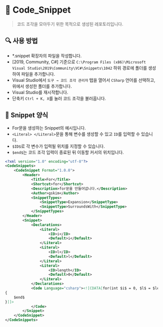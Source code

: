 # 🧩 Code_Snippet
> 코드 조각을 모아두기 위한 목적으로 생성된 레포토리입니다.

## 🔍 사용 방법
+ *.snippet 확장자의 파일을 작성합니다.
+ [2019, Community, C#] 기준으로 `C:\Program Files (x86)\Microsoft Visual Studio\2019\Community\VC#\Snippets\1042` 하위 경로에 폴더를 생성하여 파일을 추가합니다.
+ Visual Studio에서 `도구 → 코드 조각 관리자` 탭을 열어서 `CSharp` 언어를 선택하고, 위에서 생성한 폴더를 추가합니다.
+ Visual Studio를 재시작합니다.
+ 단축키 `Ctrl + K, X`를 눌러 코드 조각을 불러옵니다.

## 📃 Snippet 양식
+ For문을 생성하는 Snippet의 예시입니다.
+ `<Literal> </Literal>`문을 통해 변수를 생성할 수 있고 `ID`를 입력할 수 있습니다.
+ `$ID$`로 각 변수가 입력될 위치를 지정할 수 있습니다.
+ `$end$`는 코드 조각 입력이 종료된 뒤 이동할 커서의 위치입니다.

```xml
<?xml version="1.0" encoding="utf-8"?>
<CodeSnippets>
	<CodeSnippet Format="1.0.0">
		<Header>
			<Title>For</Title>
			<Shortcut>for</Shortcut>
			<Description>for문을 만들어냅니다.</Description>
			<Author>gskim</Author>
			<SnippetTypes>
				<SnippetType>Expansion</SnippetType>
				<SnippetType>SurroundsWith</SnippetType>
			</SnippetTypes>
		</Header>
		<Snippet>
			<Declarations>
				<Literal>
					<ID>i</ID>
					<Default>i</Default>
				</Literal>
				<Literal>
					<ID>l</ID>
					<Default>l</Default>
				</Literal>
				<Literal>
					<ID>length</ID>
					<Default>0</Default>
				</Literal>
			</Declarations>
			<Code Language="csharp"><![CDATA[for(int $i$ = 0, $l$ = $length$; $i$ < $l$; ++$i$)
{
    $end$
}]]>
			</Code>
		</Snippet>
	</CodeSnippet>
</CodeSnippets>
```